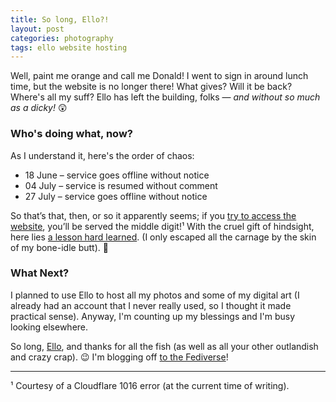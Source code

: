 ```yaml
---
title: So long, Ello?!
layout: post
categories: photography
tags: ello website hosting
---
```


Well, paint me orange and call me Donald! I went to sign in around lunch time, but the website is no longer there! What gives? Will it be back? Where's all my suff? Ello has left the building, folks — _and without so much as a dicky!_ 😲 

<h3>Who's doing what, now?</h3>

As I understand it, here's the order of chaos:

- 18 June – service goes offline without notice
- 04 July – service is resumed without comment
- 27 July – service goes offline without notice

<!--So that's most certainly that, then, or so it apparently seems&nbsp;— _if&nbsp;you [try to access the website](https://www.ello.co), you'll be served the middle digit!_ ¹-->

So that’s that, then, or so it apparently seems; if you [try to access the website](https://www.ello.co), you’ll be served the middle digit!¹ With the cruel gift of hindsight, here lies [a lesson hard learned](https://danthornton.net/2023/06/is-it-goodbye-to-ello-another-niche-network-gone/#comment-34580). (I only escaped all the carnage by the skin of my bone-idle butt). 😬

<h3>What Next?</h3>

<!--Sadly, for a great many users of Ello, here lies [a lesson hard learned](https://danthornton.net/2023/06/is-it-goodbye-to-ello-another-niche-network-gone/#comment-34580). I&nbsp;was going to host all my shots there, along side my digital art (I already had an account, so it somewhat made practical sense). Preaching with blessings of hindsight, I was saved by my bone-idle butt; had I been otherwise inclined... 😬-->

I planned to use Ello to host all my photos and some of my digital art (I already had an account that I never really used, so I thought it made practical sense). Anyway, I'm counting up my blessings and I'm busy looking elsewhere.

So long, [Ello](https://en.m.wikipedia.org/wiki/Ello_(social_network)), and thanks for all the fish (as well as all your other outlandish and crazy crap). 😉 I'm blogging off [to the Fediverse](https://www.fediverse.to)!

<hr>

¹ Courtesy of a Cloudflare 1016 error (at the current time of writing).

